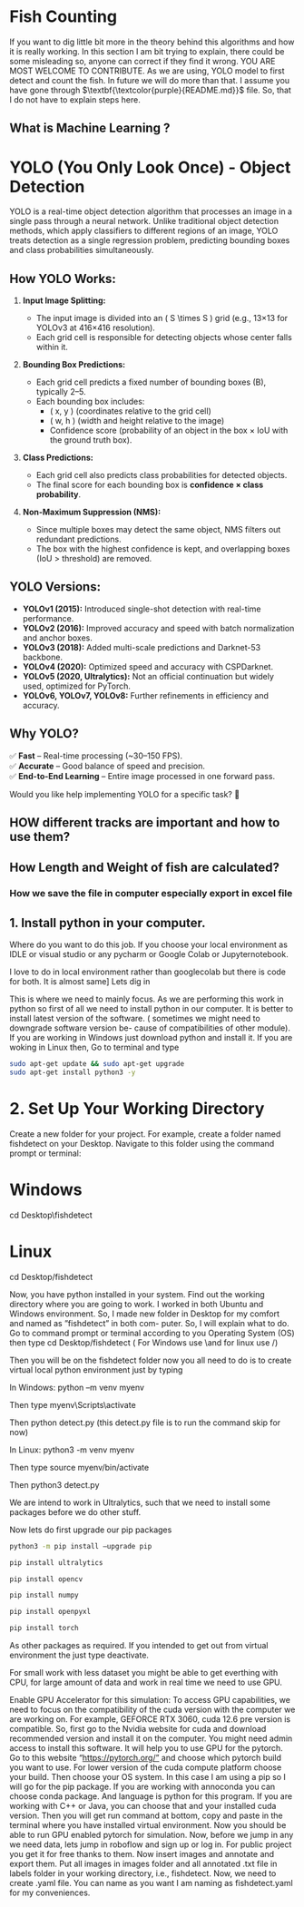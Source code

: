  # Fish Counting 
 If you want to dig little bit more in the theory behind this algorithms and how it is really working. In this section I am bit trying to explain, there could be some misleading
 so, anyone can correct if they find it wrong. YOU ARE MOST WELCOME TO CONTRIBUTE.
 As we are using, YOLO model to first detect and count the fish. In future we will do more than that. 
 I assume you have gone through $\textbf{\textcolor{purple}{README.md}}$ file. So, that I do not have to explain steps here.

## What is Machine Learning ?

 # YOLO (You Only Look Once) - Object Detection

YOLO is a real-time object detection algorithm that processes an image in a single pass through a neural network. Unlike traditional object detection methods, which apply classifiers to different regions of an image, YOLO treats detection as a single regression problem, predicting bounding boxes and class probabilities simultaneously.

## **How YOLO Works:**

1. **Input Image Splitting:**  
   - The input image is divided into an \( S \times S \) grid (e.g., 13×13 for YOLOv3 at 416×416 resolution).
   - Each grid cell is responsible for detecting objects whose center falls within it.

2. **Bounding Box Predictions:**  
   - Each grid cell predicts a fixed number of bounding boxes (B), typically 2–5.
   - Each bounding box includes:
     - \( x, y \) (coordinates relative to the grid cell)
     - \( w, h \) (width and height relative to the image)
     - Confidence score (probability of an object in the box × IoU with the ground truth box).

3. **Class Predictions:**  
   - Each grid cell also predicts class probabilities for detected objects.
   - The final score for each bounding box is **confidence × class probability**.

4. **Non-Maximum Suppression (NMS):**  
   - Since multiple boxes may detect the same object, NMS filters out redundant predictions.
   - The box with the highest confidence is kept, and overlapping boxes (IoU > threshold) are removed.

## **YOLO Versions:**

- **YOLOv1 (2015):** Introduced single-shot detection with real-time performance.
- **YOLOv2 (2016):** Improved accuracy and speed with batch normalization and anchor boxes.
- **YOLOv3 (2018):** Added multi-scale predictions and Darknet-53 backbone.
- **YOLOv4 (2020):** Optimized speed and accuracy with CSPDarknet.
- **YOLOv5 (2020, Ultralytics):** Not an official continuation but widely used, optimized for PyTorch.
- **YOLOv6, YOLOv7, YOLOv8:** Further refinements in efficiency and accuracy.

## **Why YOLO?**
✅ **Fast** – Real-time processing (~30–150 FPS).  
✅ **Accurate** – Good balance of speed and precision.  
✅ **End-to-End Learning** – Entire image processed in one forward pass.

Would you like help implementing YOLO for a specific task? 🚀

 ## HOW different tracks are important and how to use them?
 ## How Length and Weight of fish are calculated?
 ### How we save the file in computer especially export in excel file 
 ##  1. Install python in your computer. 
Where do you want to do this job. If you choose your local environment as IDLE or visual studio or any pycharm or Google Colab or Jupyternotebook.

I love to do in local environment rather than googlecolab but there is code for both. It is almost same]
Lets dig in 

This is where we need to mainly focus. As we are performing this work in python
so first of all we need to install python in our computer. It is better to install latest
version of the software. ( sometimes we might need to downgrade software version be-
cause of compatibilities of other module). If you are working in Windows just download
python and install it. If you are woking in Linux then, Go to terminal and type

```bash
sudo apt-get update && sudo apt-get upgrade
sudo apt-get install python3 -y
```


# 2. Set Up Your Working Directory
Create a new folder for your project. For example, create a folder named fishdetect on your Desktop. Navigate to this folder using the command prompt or terminal:
# Windows
cd Desktop\fishdetect

# Linux
cd Desktop/fishdetect

Now, you have python installed in your system. Find out the working directory where
you are going to work. I worked in both Ubuntu and Windows environment. So, I
made new folder in Desktop for my comfort and named as ”fishdetect” in both com-
puter. So, I will explain what to do. Go to command prompt or terminal according
to you Operating System (OS) then type cd Desktop/fishdetect ( For Windows use
\and for linux use /)


Then you will be on the fishdetect folder now you all need to do is to create virtual
local python environment just by typing

In Windows: python –m venv myenv

Then type myenv\Scripts\activate

Then python detect.py (this detect.py file is to run the command skip for now)

In Linux: python3 -m venv myenv

Then type source myenv/bin/activate

Then python3 detect.py


We are intend to work in Ultralytics, such that we need to install some packages before
we do other stuff.


Now lets do first upgrade our pip packages
```bash
python3 -m pip install –upgrade pip

pip install ultralytics

pip install opencv

pip install numpy

pip install openpyxl

pip install torch
```

As other packages as required. If you intended to get out from virtual environment the
just type deactivate.

For small work with less dataset you might be able to get everthing with CPU, for
large amount of data and work in real time we need to use GPU.

Enable GPU Accelerator for this simulation:
To access GPU capabilities, we need to focus on the compatibility of the cuda version
with the computer we are working on. For example, GEFORCE RTX 3060, cuda 12.6
pre version is compatible. So, first go to the Nvidia website for cuda and download
recommended version and install it on the computer. You might need admin access to
install this software. It will help you to use GPU for the pytorch. Go to this website
“https://pytorch.org/” and choose which pytorch build you want
to use. For lower version of the cuda compute platform choose your build. Then choose
your OS system. In this case I am using a pip so I will go for the pip package. If you
are working with annoconda you can choose conda package. And language is python
for this program. If you are working with C++ or Java, you can choose that and your
installed cuda version. Then you will get run command at bottom, copy and paste in
the terminal where you have installed virtual environment. Now you should be able to
run GPU enabled pytorch for simulation.
Now, before we jump in any we need data, lets jump in roboflow and sign up or log in.
For public project you get it for free thanks to them. Now insert images and annotate
and export them. Put all images in images folder and all annotated .txt file in labels
folder in your working directory, i.e., fishdetect. Now, we need to create .yaml file.
You can name as you want I am naming as fishdetect.yaml for my conveniences.



